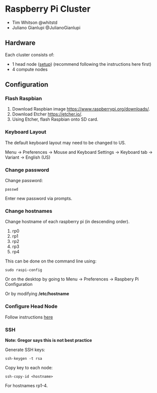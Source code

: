 # Raspberry Pi Cluster

- Tim Whitson @whitstd
- Juliano Gianlupi @JulianoGianlupi

## Hardware

Each cluster consists of:

- 1 head node ([setup](head)) (recommend following the instructions here first)
- 4 compute nodes

## Configuration

### Flash Raspbian

1. Download Raspbian image <https://www.raspberrypi.org/downloads/>.
2. Download Etcher <https://etcher.io/>.
3. Using Etcher, flash Raspbian onto SD card.

### Keyboard Layout

The default keyboard layout may need to be changed to US.

Menu -> Preferences -> Mouse and Keyboard Settings -> Keyboard tab -> Variant -> English (US)

### Change password

Change password:

    passwd
    
Enter new password via prompts.

### Change hostnames

Change hostname of each raspberry pi (in descending order).

1. rp0
2. rp1
3. rp2
4. rp3
5. rp4

This can be done on the command line using:

    sudo raspi-config
    
Or on the desktop by going to Menu -> Preferences -> Raspbery Pi Configuration

Or by modifying **/etc/hostname**

### Configure Head Node

Follow instructions [here](head)

### SSH

**Note: Gregor says this is not best practice**

Generate SSH keys:

    ssh-keygen -t rsa
    
Copy key to each node:

    ssh-copy-id <hostname>
    
For hostnames rp1-4.
